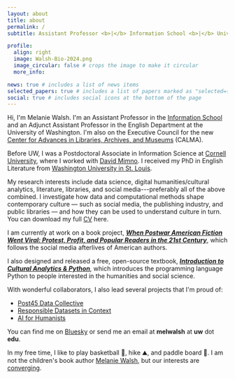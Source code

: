 ```yaml
---
layout: about
title: about
permalink: /
subtitle: Assistant Professor <b>|</b> Information School <b>|</b> University of Washington <b>|</b> Seattle, USA 🌦️😎

profile:
  align: right
  image: Walsh-Bio-2024.png
  image_circular: false # crops the image to make it circular
  more_info: 

news: true # includes a list of news items
selected_papers: true # includes a list of papers marked as "selected={true}"
social: true # includes social icons at the bottom of the page
---
```


Hi, I'm Melanie Walsh. I'm an Assistant Professor in the [Information School](https://ischool.uw.edu/people/faculty/profile/melwalsh) and an Adjunct Assistant Professor in the English Department at the University of Washington. I'm also on the Executive Council for the new [Center for Advances in Libraries, Archives, and Museums](https://calma.ischool.uw.edu/) (CALMA).

Before UW, I was a Postdoctoral Associate in Information Science at [Cornell University](https://infosci.cornell.edu/content/walsh), where I worked with [David Mimno](https://mimno.infosci.cornell.edu/). I received my PhD in English Literature from [Washington University in St. Louis](https://english.wustl.edu/). 

My research interests include data science, digital humanities/cultural analytics, literature, libraries, and social media---preferably all of the above combined. I investigate how data and computational methods shape contemporary culture — such as social media, the publishing industry, and public libraries — and how they can be used to understand culture in turn. You can download my full <a href = "assets/pdf/Walsh-CV-Current.pdf">CV<i class="fa-solid fa-file-pdf"></i></a> here.

I am currently at work on a book project, [***When Postwar American Fiction Went Viral: Protest, Profit, and Popular Readers in the 21st Century***](/book), which follows the social media afterlives of American authors. 

I also designed and released a free, open-source textbook, [***Introduction to Cultural Analytics & Python***](https://melaniewalsh.github.io/Intro-Cultural-Analytics/features/welcome.html), which introduces the programming language Python to people interested in the humanities and social science.

With wonderful collaborators, I also lead several projects that I'm proud of:
- [Post45 Data Collective](https://data.post45.org/our-data/)
- [Responsible Datasets in Context](https://www.responsible-datasets-in-context.com/)
- [AI for Humanists](https://www.aiforhumanists.com/)

You can find me on [Bluesky](https://bsky.app/profile/mellymeldubs.bsky.social) or send me an email at **melwalsh** at **uw** dot **edu**.

In my free time, I like to play basketball 🏀, hike ⛰️, and paddle board 🦭. I am not the children's book author [Melanie Walsh](https://www.melaniewalshbooks.com/), but our interests are [converging](https://pudding.cool/2025/07/kids-books/).

